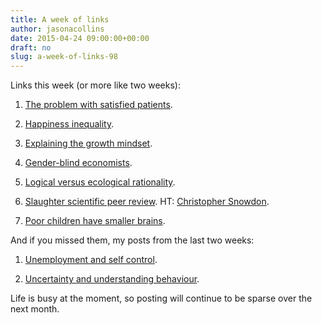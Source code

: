 ```yaml
---
title: A week of links
author: jasonacollins
date: 2015-04-24 09:00:00+00:00
draft: no
slug: a-week-of-links-98
---
```


Links this week (or more like two weeks):






	
  1. [The problem with satisfied patients](http://www.theatlantic.com/health/archive/2015/04/the-problem-with-satisfied-patients/390684/).

	
  2. [Happiness inequality](http://marginalrevolution.com/marginalrevolution/2015/04/is-happiness-inequality-up-or-down.html).

	
  3. [Explaining the growth mindset](http://slatestarcodex.com/2015/04/10/i-will-never-have-the-ability-to-clearly-explain-my-beliefs-about-growth-mindset/).

	
  4. [Gender-blind economists](http://offsettingbehaviour.blogspot.com.au/2015/04/gender-blind-economists.html).

	
  5. [Logical versus ecological rationality](http://andrewgelman.com/2015/04/17/gigerenzer-logical-rationality-vs-ecological-rationality/).

	
  6. [Slaughter scientific peer review](http://www.independent.co.uk/news/science/scientific-peer-reviews-are-a-sacred-cow-ready-to-be-slaughtered-says-former-editor-of-bmj-10196077.html). HT: [Christopher Snowdon](https://twitter.com/cjsnowdon).

	
  7. [Poor children have smaller brains](http://www.washingtonpost.com/local/education/new-brain-science-shows-poor-kids-have-smaller-brains-than-affluent-kids/2015/04/15/3b679858-e2bc-11e4-b510-962fcfabc310_story.html).




And if you missed them, my posts from the last two weeks:






	
  1. [Unemployment and self control](https://jasoncollins.blog/returns-to-self-control-unemployment-edition/).

	
  2. [Uncertainty and understanding behaviour](https://jasoncollins.blog/uncertainty-and-understanding-behaviour/).


Life is busy at the moment, so posting will continue to be sparse over the next month.
